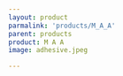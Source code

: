 ```yaml
---
layout: product
parmalink: 'products/M_A_A'
parent: products
product: M A A 
image: adhesive.jpeg

---
```

